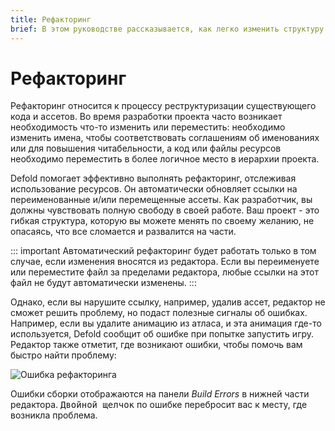 ```yaml
---
title: Рефакторинг
brief: В этом руководстве рассказывается, как легко изменить структуру проекта с помощью мощного рефакторинга. 
---
```


# Рефакторинг

Рефакторинг относится к процессу реструктуризации существующего кода и ассетов. Во время разработки проекта часто возникает необходимость что-то изменить или переместить: необходимо изменить имена, чтобы соответствовать соглашениям об именованиях или для повышения читабельности, а код или файлы ресурсов необходимо переместить в более логичное место в иерархии проекта. 

Defold помогает эффективно выполнять рефакторинг, отслеживая использование ресурсов. Он автоматически обновляет ссылки на переименованные и/или перемещенные ассеты. Как разработчик, вы должны чувствовать полную свободу в своей работе. Ваш проект - это гибкая структура, которую вы можете менять по своему желанию, не опасаясь, что все сломается и развалится на части. 

::: important
Автоматический рефакторинг будет работать только в том случае, если изменения вносятся из редактора. Если вы переименуете или переместите файл за пределами редактора, любые ссылки на этот файл не будут автоматически изменены. 
:::

Однако, если вы нарушите ссылку, например, удалив ассет, редактор не сможет решить проблему, но подаст полезные сигналы об ошибках. Например, если вы удалите анимацию из атласа, и эта анимация где-то используется, Defold сообщит об ошибке при попытке запустить игру. Редактор также отметит, где возникают ошибки, чтобы помочь вам быстро найти проблему: 

![Ошибка рефакторинга](images/workflow/delete_error.png)

Ошибки сборки отображаются на панели *Build Errors* в нижней части редактора. <kbd>Двойной щелчок</kbd> по ошибке перебросит вас к месту, где возникла проблема.